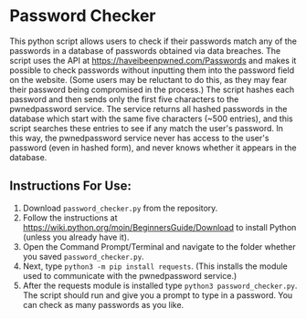 # Password Checker
This python script allows users to check if their passwords match any of the passwords in a database of passwords obtained via data breaches. The script uses the API at https://haveibeenpwned.com/Passwords and makes it possible to check passwords without inputting them into the password field on the website. (Some users may be reluctant to do this, as they may fear their password being compromised in the process.) The script hashes each password and then sends only the first five characters to the pwnedpassword service. The service returns all hashed passwords in the database which start with the same five characters (~500 entries), and this script searches these entries to see if any match the user's password. In this way, the pwnedpassword service never has access to the user's password (even in hashed form), and never knows whether it appears in the database.

## Instructions For Use:
1. Download `password_checker.py` from the repository.
2. Follow the instructions at https://wiki.python.org/moin/BeginnersGuide/Download to install Python (unless you already have it).
3. Open the Command Prompt/Terminal and navigate to the folder whether you saved `password_checker.py`. 
4. Next, type `python3 -m pip install requests`. (This installs the module used to communicate with the pwnedpassword service.)
5. After the requests module is installed type `python3 password_checker.py`. The script should run and give you a prompt to type in a password. You can check as many passwords as you like.
